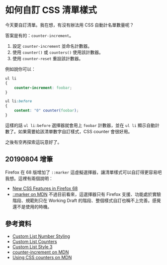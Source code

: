 # 如何自訂 CSS 清單樣式

今天要自訂清單。我在想，有沒有辦法用 CSS 自動計名單數量呢？

答案是有的：`counter-increment`。

1. 設定 `counter-increment` 並命名計數器。
2. 使用 `counter()` 或 `counters()` 使用該計數器。
3. 使用 `counter-reset` 重設該計數器。

例如說你可以：

```css
ul li
{
    counter-increment: foobar;
}

ul li:before
{
    content: "0" counter(foobar);
}
```

這樣的話 `ul li:before` 選擇器就會用上 `foobar` 計數器，並在 `ul li` 顯示自動計數了。如果需要給該清單數字自訂樣式，CSS counter 會很好用。

之後有空再探索這玩意好了。

## 20190804 增筆

Firefox 在 68 版增加了 `::marker` 這虛擬選擇器，讓清單樣式可以自訂得更容易吧我想。這裡有兩個說明：

* [New CSS Features in Firefox 68](https://hacks.mozilla.org/2019/07/new-css-features-in-firefox-68)
* [::marker on MDN](https://developer.mozilla.org/en-US/docs/Web/CSS/::marker)
不過目前看來，這選擇器只有 Firefox 支援、功能處於實驗階段、規範則只在 Working Draft 的階段、整個樣式自訂也稱不上完善。感覺還不是使用的時機。

## 參考資料

* [Custom List Number Styling](https://css-tricks.com/custom-list-number-styling/)
* [Custom List Counters](https://codepen.io/chriscoyier/pen/jxvBxz/)
* [Custom List Style 3](https://codepen.io/chriscoyier/pen/GdXyWo/)
* [counter-increment on MDN](https://developer.mozilla.org/en-US/docs/Web/CSS/counter-increment)
* [Using CSS counters on MDN](https://developer.mozilla.org/en-US/docs/Web/CSS/CSS_Lists_and_Counters/Using_CSS_counters)
